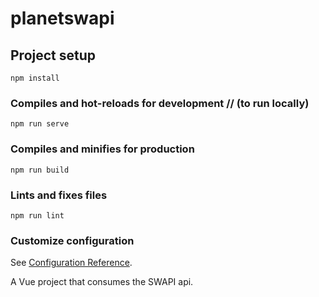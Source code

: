 # planetswapi

## Project setup
```
npm install
```

### Compiles and hot-reloads for development // (to run locally)
```
npm run serve
```

### Compiles and minifies for production
```
npm run build
```

### Lints and fixes files
```
npm run lint
```

### Customize configuration
See [Configuration Reference](https://cli.vuejs.org/config/).


A Vue project that consumes the SWAPI api.